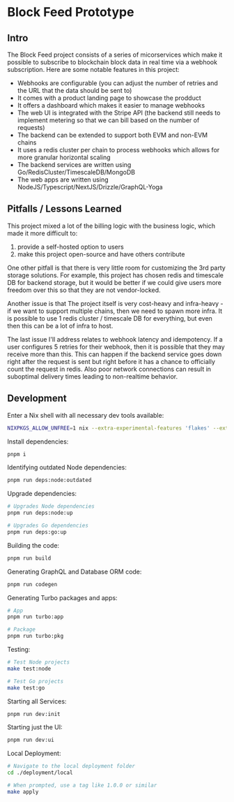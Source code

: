 # Block Feed Prototype

## Intro

The Block Feed project consists of a series of micorservices which make it possible to subscribe to blockchain block data in real time via a webhook subscription. Here are some notable features in this project:

- Webhooks are configurable (you can adjust the number of retries and the URL that the data should be sent to)
- It comes with a product landing page to showcase the prodduct
- It offers a dashboard which makes it easier to manage webhooks
- The web UI is integrated with the Stripe API (the backend still needs to implement metering so that we can bill based on the number of requests)
- The backend can be extended to support both EVM and non-EVM chains
- It uses a redis cluster per chain to process webhooks which allows for more granular horizontal scaling
- The backend services are written using Go/RedisCluster/TimescaleDB/MongoDB
- The web apps are written using NodeJS/Typescript/NextJS/Drizzle/GraphQL-Yoga

## Pitfalls / Lessons Learned

This project mixed a lot of the billing logic with the business logic, which made it more difficult to:

1. provide a self-hosted option to users
1. make this project open-source and have others contribute

One other pitfall is that there is very little room for customizing the 3rd party storage solutions. For example, this project has chosen redis and timescale DB for backend storage, but it would be better if we could give users more freedom over this so that they are not vendor-locked.

Another issue is that The project itself is very cost-heavy and infra-heavy - if we want to support multiple chains, then we need to spawn more infra. It is possible to use 1 redis cluster / timescale DB for everything, but even then this can be a lot of infra to host.

The last issue I'll address relates to webhook latency and idempotency. If a user configures 5 retries for their webhook, then it is possible that they may receive more than this. This can happen if the backend service goes down right after the request is sent but right before it has a chance to officially count the request in redis. Also poor network connections can result in suboptimal delivery times leading to non-realtime behavior.

## Development

Enter a Nix shell with all necessary dev tools available:

```sh
NIXPKGS_ALLOW_UNFREE=1 nix --extra-experimental-features 'flakes' --extra-experimental-features 'nix-command' develop --show-trace --impure ./nix
```

Install dependencies:

```sh
pnpm i
```

Identifying outdated Node dependencies:

```sh
pnpm run deps:node:outdated
```

Upgrade dependencies:

```sh
# Upgrades Node dependencies
pnpm run deps:node:up

# Upgrades Go dependencies
pnpm run deps:go:up
```

Building the code:

```sh
pnpm run build
```

Generating GraphQL and Database ORM code:

```sh
pnpm run codegen
```

Generating Turbo packages and apps:

```sh
# App
pnpm run turbo:app

# Package
pnpm run turbo:pkg
```

Testing:

```sh
# Test Node projects
make test:node

# Test Go projects
make test:go
```

Starting all Services:

```sh
pnpm run dev:init
```

Starting just the UI:

```sh
pnpm run dev:ui
```

Local Deployment:

```sh
# Navigate to the local deployment folder
cd ./deployment/local

# When prompted, use a tag like 1.0.0 or similar
make apply
```
